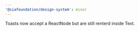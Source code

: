 ```yaml
---
'@siafoundation/design-system': minor
---
```


Toasts now accept a ReactNode but are still renterd inside Text.
